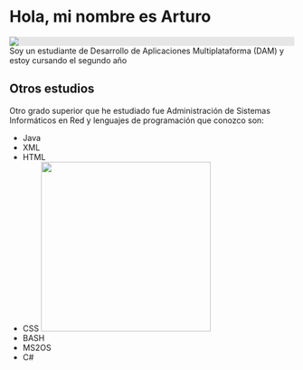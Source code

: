 # Hola, mi nombre es Arturo

<img style="display: block;-webkit-user-select: none;margin: auto;background-color: hsl(0, 0%, 90%);" src="https://github.com/images/mona-whisper.gif"> Soy un estudiante de Desarrollo de Aplicaciones Multiplataforma (DAM) y estoy cursando el segundo año

## Otros estudios

Otro grado superior que he estudiado fue Administración de Sistemas Informáticos en Red y lenguajes de programación que conozco son:
- Java
- XML
- HTML
- CSS                                      <img class="media_gif__MBeQG" style="aspect-ratio:480/480" src="https://i.giphy.com/fxI9bA67DZwp3Un78g.webp" alt="" width="300">
- BASH
- MS2OS
- C#
